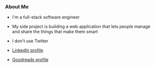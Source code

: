 ### About Me
* I'm a full-stack software engineer

* My side project is building a web application that lets people manage and share the things that make them smart

* I don't use Twitter

* [LinkedIn profile](https://www.linkedin.com/in/tomcarroll/)

* [Goodreads profile](https://www.goodreads.com/user/show/27193946-tom-carroll)
